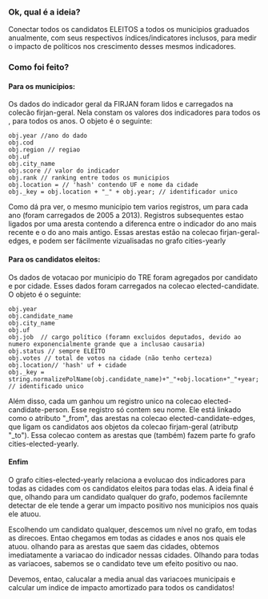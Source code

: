 ### Ok, qual é a ideia?

Conectar todos os candidatos ELEITOS a todos os municipios graduados anualmente, com seus respectivos índices/indicatores inclusos, para medir o impacto de políticos nos crescimento desses mesmos indicadores.

### Como foi feito?

#### Para os municípios:

Os dados do indicador geral da FIRJAN foram lidos e carregados na colecão firjan-geral. Nela constam os valores dos indicadores para todos os , para todos os anos. O objeto é o seguinte:

```
obj.year //ano do dado
obj.cod 
obj.region // regiao
obj.uf 
obj.city_name      
obj.score // valor do indicador
obj.rank // ranking entre todos os municipios
obj.location = // 'hash' contendo UF e nome da cidade
obj._key = obj.location + "_" + obj.year; // identificador unico 
```

Como dá pra ver, o mesmo município tem varios registros, um para cada ano (foram carregados de 2005 a 2013). Registros subsequentes estao ligados por uma aresta contendo a diferenca entre o indicador do ano mais recente e o do ano mais antigo. Essas arestas estão na colecao firjan-geral-edges, e podem ser fácilmente vizualisadas no grafo cities-yearly

#### Para os candidatos eleitos:

Os dados de votacao por municipio do TRE foram agregados por candidato e por cidade. Esses dados foram carregados na colecao elected-candidate. O objeto é o seguinte:

```
obj.year
obj.candidate_name
obj.city_name
obj.uf
obj.job  // cargo político (foramn excluidos deputados, devido ao numero exponencialmente grande que a inclusao causaria)
obj.status // sempre ELEITO
obj.votes // total de votos na cidade (não tenho certeza)
obj.location// 'hash' uf + cidade
obj._key = string.normalizePolName(obj.candidate_name)+"_"+obj.location+"_"+year; // identificado unico
```

Além disso, cada um ganhou um registro unico na colecao elected-candidate-person. Esse registro só contem seu nome. Ele está linkado como o atributo "_from", das arestas na colecao elected-candidate-edges, que ligam os candidatos aos objetos da colecao firjam-geral (atributp "_to"). Essa colecao contem as arestas que (também) fazem parte fo grafo cities-elected-yearly.

#### Enfim

O grafo cities-elected-yearly relaciona a evolucao dos indicadores para todas as cidades com os candidatos eleitos para todas elas. A ideia final é que, olhando para um candidato qualquer do grafo, podemos facilemnte detectar de ele tende a gerar um impacto positivo nos municipios nos quais ele atuou.

Escolhendo um candidato qualquer, descemos um nível no grafo, em todas as direcoes. Entao chegamos em todas as cidades e anos nos quais ele atuou. olhando para as arestas que saem das cidades, obtemos imediatamente a variacao do indicador nessas cidades. Olhando para todas as variacoes, sabemos se o candidato teve um efeito positivo ou nao.

Devemos, entao, calucalar a media anual das variacoes municipais e calcular um indice de impacto amortizado para todos os candidatos!